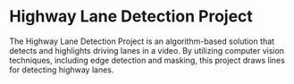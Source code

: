 # Highway Lane Detection Project

The Highway Lane Detection Project is an algorithm-based solution that detects and highlights driving lanes in a video. By utilizing computer vision techniques, including edge detection and masking, this project draws lines for detecting highway lanes.
